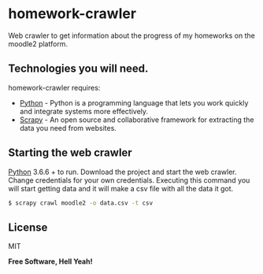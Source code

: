 # homework-crawler
Web crawler to get information about the progress of my homeworks on the moodle2 platform.

Technologies you will need.
----
homework-crawler requires:
- [Python](https://www.python.org/downloads/release/python-366/) - Python is a programming language that lets you work quickly and integrate systems more effectively.
- [Scrapy](https://scrapy.org/) - An open source and collaborative framework for extracting the data you need from websites.

Starting the web crawler
----
[Python](https://www.python.org/downloads/release/python-366/) 3.6.6 + to run.
Download the project and start the web crawler.
Change credentials for your own credentials.
Executing this command you will start getting data and it will make a csv file with all the data it got.

  ```sh
$ scrapy crawl moodle2 -o data.csv -t csv
```

License
----
MIT


**Free Software, Hell Yeah!**
